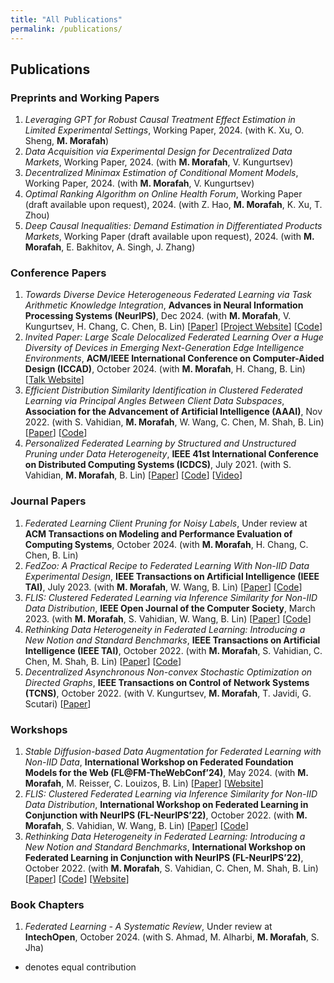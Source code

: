 ```yaml
---
title: "All Publications"
permalink: /publications/
---
```


## Publications

### Preprints and Working Papers
1. *Leveraging GPT for Robust Causal Treatment Effect Estimation in Limited Experimental Settings*, Working Paper, 2024. (with K. Xu, O. Sheng, **M. Morafah**)
2. *Data Acquisition via Experimental Design for Decentralized Data Markets*, Working Paper, 2024. (with **M. Morafah**, V. Kungurtsev)
3. *Decentralized Minimax Estimation of Conditional Moment Models*, Working Paper, 2024. (with **M. Morafah**, V. Kungurtsev)
4. *Optimal Ranking Algorithm on Online Health Forum*, Working Paper (draft available upon request), 2024. (with Z. Hao, **M. Morafah**, K. Xu, T. Zhou)
5. *Deep Causal Inequalities: Demand Estimation in Differentiated Products Markets*, Working Paper (draft available upon request), 2024. (with **M. Morafah**, E. Bakhitov, A. Singh, J. Zhang)

### Conference Papers
1. *Towards Diverse Device Heterogeneous Federated Learning via Task Arithmetic Knowledge Integration*, **Advances in Neural Information Processing Systems (NeurIPS)**, Dec 2024. (with **M. Morafah**, V. Kungurtsev, H. Chang, C. Chen, B. Lin) [<a href="https://arxiv.org/abs/2409.18461">Paper</a>] [<a href="https://mmorafah.github.io/takflpage/">Project Website</a>] [<a href="https://github.com/mmorafah/takfl">Code</a>]
2. *Invited Paper: Large Scale Delocalized Federated Learning Over a Huge Diversity of Devices in Emerging Next-Generation Edge Intelligence Environments*, **ACM/IEEE International Conference on Computer-Aided Design (ICCAD)**, October 2024. (with **M. Morafah**, H. Chang, B. Lin) [<a href="https://2024.iccad.com/ss4">Talk Website</a>]
3. *Efficient Distribution Similarity Identification in Clustered Federated Learning via Principal Angles Between Client Data Subspaces*, **Association for the Advancement of Artificial Intelligence (AAAI)**, Nov 2022. (with S. Vahidian, **M. Morafah**, W. Wang, C. Chen, M. Shah, B. Lin) [<a href="https://arxiv.org/abs/2209.10526">Paper</a>] [<a href="https://github.com/MMorafah/PACFL">Code</a>]
4. *Personalized Federated Learning by Structured and Unstructured Pruning under Data Heterogeneity*, **IEEE 41st International Conference on Distributed Computing Systems (ICDCS)**, July 2021. (with S. Vahidian, **M. Morafah**, B. Lin) [<a href="https://ieeexplore.ieee.org/document/9545941">Paper</a>] [<a href="https://github.com/MMorafah/Sub-FedAvg">Code</a>] [<a href="https://www.youtube.com/watch?v=ttY7T8W5YQE">Video</a>]

### Journal Papers
1. *Federated Learning Client Pruning for Noisy Labels*, Under review at **ACM Transactions on Modeling and Performance Evaluation of Computing Systems**, October 2024. (with **M. Morafah**, H. Chang, C. Chen, B. Lin)
2. *FedZoo: A Practical Recipe to Federated Learning With Non-IID Data Experimental Design*, **IEEE Transactions on Artificial Intelligence (IEEE TAI)**, July 2023. (with **M. Morafah**, W. Wang, B. Lin) [<a href="https://arxiv.org/abs/2208.09754">Paper</a>] [<a href="https://github.com/MMorafah/FedZoo-Bench">Code</a>]
3. *FLIS: Clustered Federated Learning via Inference Similarity for Non-IID Data Distribution*, **IEEE Open Journal of the Computer Society**, March 2023. (with **M. Morafah**, S. Vahidian, W. Wang, B. Lin) [<a href="https://arxiv.org/abs/2209.15595">Paper</a>] [<a href="https://github.com/MMorafah/FLIS">Code</a>]
4. *Rethinking Data Heterogeneity in Federated Learning: Introducing a New Notion and Standard Benchmarks*, **IEEE Transactions on Artificial Intelligence (IEEE TAI)**, October 2022. (with **M. Morafah**, S. Vahidian, C. Chen, M. Shah, B. Lin) [<a href="https://arxiv.org/abs/2209.15595">Paper</a>] [<a href="https://github.com/MMorafah/FL-SC-NIID">Code</a>]
5. *Decentralized Asynchronous Non-convex Stochastic Optimization on Directed Graphs*, **IEEE Transactions on Control of Network Systems (TCNS)**, October 2022. (with V. Kungurtsev, **M. Morafah**, T. Javidi, G. Scutari) [<a href="https://arxiv.org/abs/2110.10406">Paper</a>]

### Workshops
1. *Stable Diffusion-based Data Augmentation for Federated Learning with Non-IID Data*, **International Workshop on Federated Foundation Models for the Web (FL@FM-TheWebConf’24)**, May 2024. (with **M. Morafah**, M. Reisser, C. Louizos, B. Lin) [<a href="https://federated-learning.org/fl@fm-www-2024/">Paper</a>] [<a href="https://federated-learning.org/fl@fm-www-2024/">Website</a>]
2. *FLIS: Clustered Federated Learning via Inference Similarity for Non-IID Data Distribution*, **International Workshop on Federated Learning in Conjunction with NeurIPS (FL-NeurIPS’22)**, October 2022. (with **M. Morafah**, S. Vahidian, W. Wang, B. Lin) [<a href="https://arxiv.org/abs/2208.09754">Paper</a>] [<a href="https://github.com/MMorafah/FLIS">Code</a>]
3. *Rethinking Data Heterogeneity in Federated Learning: Introducing a New Notion and Standard Benchmarks*, **International Workshop on Federated Learning in Conjunction with NeurIPS (FL-NeurIPS’22)**, October 2022. (with **M. Morafah**, S. Vahidian, C. Chen, M. Shah, B. Lin) [<a href="https://arxiv.org/abs/2209.15595">Paper</a>] [<a href="https://github.com/MMorafah/FL-SC-NIID">Code</a>] [<a href="https://federated-learning.org/fl-neurips-2022/">Website</a>]

### Book Chapters
1. *Federated Learning - A Systematic Review*, Under review at **IntechOpen**, October 2024. (with S. Ahmad, M. Alharbi, **M. Morafah**, S. Jha)

* denotes equal contribution
